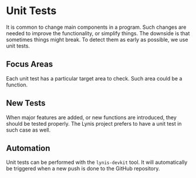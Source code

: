 # Unit Tests

It is common to change main components in a program. Such changes are needed to improve the functionality, or simplify things.
The downside is that sometimes things might break. To detect them as early as possible, we use unit tests.

## Focus Areas

Each unit test has a particular target area to check. Such area could be a function.

## New Tests

When major features are added, or new functions are introduced, they should be tested properly. The Lynis project prefers to have a unit test in such case as well.

## Automation

Unit tests can be performed with the `lynis-devkit` tool. It will automatically be triggered when a new push is done to the GitHub repository.
